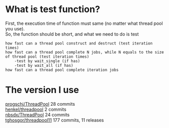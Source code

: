 # What is test function?
First, the execution time of function must same (no matter what thread pool you use).<br>
So, the function should be short, and what we need to do is test

	how fast can a thread pool construct and destruct (test iteration times)
	how fast can a thread pool complete N jobs, while N equals to the size of thread pool (test iteration times)
		-test by wait_single (if has)
		-test by wait_all (if has)
	how fast can a thread pool complete iteration jobs
# The version I use
[progschj/ThreadPool](https://github.com/progschj/ThreadPool) 28 commits<br>
[henkel/threadpool](https://github.com/henkel/threadpool) 2 commits<br>
[nbsdx/ThreadPool](https://github.com/nbsdx/ThreadPool) 24 commits<br>
[tghosgor/threadpool11](https://github.com/tghosgor/threadpool11) 177 commits, 11 releases

